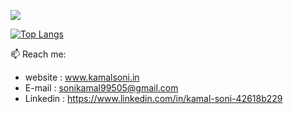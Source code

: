 
![](https://github-readme-stats.vercel.app/api?username=kamalsoni000)

[![Top Langs](https://github-readme-stats.vercel.app/api/top-langs/?username=kamalsoni000&layout=compact)](https://github.com/kamalsoni000/github-readme-stats)

<!--
**kamalsoni000/kamalsoni000** is a ✨ _special_ ✨ repository because its `README.md` (this file) appears on your GitHub profile.

Here are some ideas to get you started:

- 🔭 I’m currently working on ...
- 🌱 I’m currently learning ...
- 👯 I’m looking to collaborate on ...
- 🤔 I’m looking for help with ...
- 💬 Ask me about ...
- 📫 How to reach me: ...
- 😄 Pronouns: ...
- ⚡ Fun fact: ...
-->
📫 Reach me:
- website : www.kamalsoni.in
- E-mail : sonikamal99505@gmail.com
- Linkedin : https://www.linkedin.com/in/kamal-soni-42618b229
